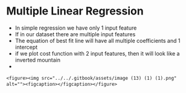 # Multiple Linear Regression

* In simple regression we have only 1 input feature
* If in our dataset there are multiple input features
* The equation of best fit line will have all multiple coefficients and 1 intercept
* if we plot cost function with 2 input features, then it will look like a inverted mountain
*

    <figure><img src="../../.gitbook/assets/image (13) (1) (1).png" alt=""><figcaption></figcaption></figure>
